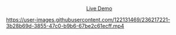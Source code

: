 <p align="center">
  <a href="https://replit.com/@RynSample/Text-to-morse">Live Demo </a>
    </p>

https://user-images.githubusercontent.com/122131469/236217221-3b28b69d-3855-47c0-b9b6-67be2c61ecff.mp4

